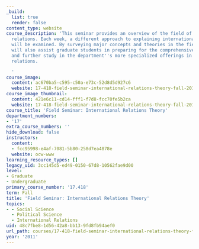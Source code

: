 ```yaml
---
_build:
  list: true
  render: false
content_type: website
course_description: 'This seminar provides an overview of the field of international
  relations. Each week, a different approach to explaining international relations
  will be examined. By surveying major concepts and theories in the field, the seminar
  will also assist graduate students in preparing for the comprehensive examination
  and further study in the department''s more specialized offerings in international
  relations.

  '
course_image:
  content: ac670ba5-c595-c50a-e73c-52d8d5d927c6
  website: 17-418-field-seminar-international-relations-theory-fall-2011
course_image_thumbnail:
  content: 421e6c11-cd14-fff1-f7d8-fcc70fe5b2ca
  website: 17-418-field-seminar-international-relations-theory-fall-2011
course_title: 'Field Seminar: International Relations Theory'
department_numbers:
- '17'
extra_course_numbers: ''
hide_download: false
instructors:
  content:
  - fcc95998-e4af-7081-5b80-258d7ea4878e
  website: ocw-www
learning_resource_types: []
legacy_uid: 3cc145d5-ed49-0150-67d8-10562fae9d00
level:
- Graduate
- Undergraduate
primary_course_number: '17.418'
term: Fall
title: 'Field Seminar: International Relations Theory'
topics:
- - Social Science
  - Political Science
  - International Relations
uid: 48c7fbe8-1d56-42a8-bb13-9fd8fb94aef0
url_path: courses/17-418-field-seminar-international-relations-theory-fall-2011
year: '2011'
---
```

